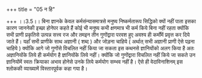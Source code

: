 +++
title = "05 न हि"

+++
।।3.5।। बिना ज्ञानके केवल कर्मसंन्यासमात्रसे मनुष्य निष्कर्मतारूप
सिद्धिको क्यों नहीं पाता इसका कारण जाननेकी इच्छा होनेपर कहते हैं कोई भी
मनुष्य कभी क्षणमात्र भी कर्म किये बिना नहीं रहता क्योंकि सभी प्राणी
प्रकृतिसे उत्पन्न सत्त्व रज और तमइन तीन गुणोंद्वारा परवश हुए अवश्य ही
कर्मोंमें प्रवृत्त कर दिये जाते हैं। यहाँ सभी प्राणीके साथ अज्ञानी (
शब्द ) और जोड़ना चाहिये ( अर्थात् सभी अज्ञानी प्राणी ऐसे पढ़ना चाहिये )
क्योंकि आगे जो गुणोंसे विचलित नहीं किया जा सकता इस कथनसे ज्ञानियोंको अलग
किया है अतः अज्ञानियोंके लिये ही कर्मयोग है ज्ञानियोंके लिये नहीं।
क्योंकि जो गुणोंद्वारा विचलित नहीं किये जा सकते उन ज्ञानियोंमें स्वतः
क्रियाका अभाव होनेसे उनके लिये कर्मयोग सम्भव नहीं है। ऐसे ही
वेदाविनाशिनम् इस श्लोककी व्याख्यामें विस्तारपूर्वक कहा गया है।
